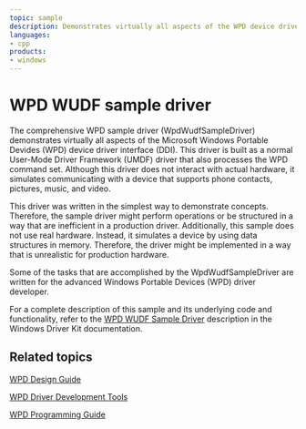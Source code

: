 ```yaml
---
topic: sample
description: Demonstrates virtually all aspects of the WPD device driver interface (DDI).
languages:
- cpp
products:
- windows
---
```


<!---
    name: WPD WUDF sample driver
    platform: UMDF1
    language: cpp
    category: WPD
    description: Demonstrates virtually all aspects of the WPD device driver interface (DDI).
    samplefwlink: http://go.microsoft.com/fwlink/p/?LinkId=618011
--->

# WPD WUDF sample driver

The comprehensive WPD sample driver (WpdWudfSampleDriver) demonstrates virtually all aspects of the Microsoft Windows Portable Devides (WPD) device driver interface (DDI). This driver is built as a normal User-Mode Driver Framework (UMDF) driver that also processes the WPD command set. Although this driver does not interact with actual hardware, it simulates communicating with a device that supports phone contacts, pictures, music, and video.

This driver was written in the simplest way to demonstrate concepts. Therefore, the sample driver might perform operations or be structured in a way that are inefficient in a production driver. Additionally, this sample does not use real hardware. Instead, it simulates a device by using data structures in memory. Therefore, the driver might be implemented in a way that is unrealistic for production hardware.

Some of the tasks that are accomplished by the WpdWudfSampleDriver are written for the advanced Windows Portable Devices (WPD) driver developer.

For a complete description of this sample and its underlying code and functionality, refer to the [WPD WUDF Sample Driver](http://msdn.microsoft.com/en-us/library/windows/hardware/ff597723) description in the Windows Driver Kit documentation.

## Related topics

[WPD Design Guide](http://msdn.microsoft.com/en-us/library/windows/hardware/ff597864)

[WPD Driver Development Tools](http://msdn.microsoft.com/en-us/library/windows/hardware/ff597568)

[WPD Programming Guide](https://msdn.microsoft.com/en-us/library/windows/hardware/ff597898)
